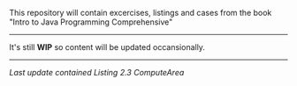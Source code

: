 This repository will contain excercises, listings and cases from the book "Intro to Java Programming Comprehensive"
___

It's still **WIP** so content will be updated occansionally.

___

_Last update contained Listing 2.3 ComputeArea_